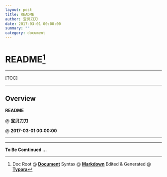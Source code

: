 ```yaml
---
layout: post
title: README
author: 宝贝刀刀
date: 2017-03-01 00:00:00
summary: ""
category: document
---
```


# README[^1]

---

[TOC]

---

## Overview

**README**

@ **宝贝刀刀**

@ **2017-03-01 00:00:00**

---



---

**To Be Comtinued ...**

[^1]: Doc Root @ [**Document**](https://baobeidaodao.github.io)    Syntax @ [**Markdown**](http://daringfireball.net/projects/markdown/syntax "Daring Fireball: Markdown Syntax Documentation")    Edited & Generated @ [**Typora**](http://www.typora.io/ "Typora — a minimal markdown reading & writing app")